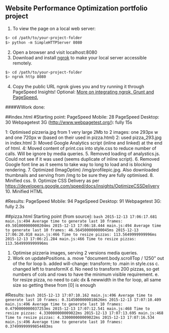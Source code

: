 ## Website Performance Optimization portfolio project

1. To view the page on a local web server:
  ```bash
  $> cd /path/to/your-project-folder
  $> python -m SimpleHTTPServer 8080
  ```

2. Open a browser and visit localhost:8080
3. Download and install [ngrok](https://ngrok.com/) to make your local server accessible remotely.

  ``` bash
  $> cd /path/to/your-project-folder
  $> ngrok http 8080
  ```

4. Copy the public URL ngrok gives you and try running it through PageSpeed Insights! Optional: [More on integrating ngrok, Grunt and PageSpeed.](http://www.jamescryer.com/2014/06/12/grunt-pagespeed-and-ngrok-locally-testing/)

####WWork done:

##index.html
#Starting point:
PageSpeed Mobile: 28
PageSpeed Desktop: 30
Webpagetest 3G (http://www.webpagetest.org/): fully 15s

1: Optimised pizzeria.jpg from 1 very large 2Mb to 2 images: one 293px w and one 720px w (based on their used in pizza.html)
2: used pizza_293.jpg in index.html
3: Moved Google Analytics script (inline and linked) at the end of html.
4: Moved content of print.css into style.css to reduce number of calls. Will be ignore by media queries.
5. Removed loading of analystics.js. Could not see if it was used (seems duplicate of  inline script).
6. Removed Google font line as it seems to take way to long to load and is blocking rendering.
7. Optimized (ImagOptim) /img/profilepic.jpg. Also downloaded thumbnails and serving from /img to be sure they are fully optimised.
8. Minified css.
9. Optimize CSS Delivery as per https://developers.google.com/speed/docs/insights/OptimizeCSSDelivery
10. Minified HTML

#Results:
PageSpeed Mobile: 94
PageSpeed Desktop: 91
Webpagetest 3G: fully 2.3s

##pizza.html
Starting point (from source):
	``` bash
  	2015-12-13 17:06:17.681 main.js:494 Average time to generate last 10 frames: 49.501000000000204ms
	2015-12-13 17:06:18.444 main.js:494 Average time to generate last 10 frames: 46.564500000000045ms
	2015-12-13 17:06:20.018 main.js:466 Time to resize pizzas: 113.5649999999996ms
	2015-12-13 17:06:21.284 main.js:466 Time to resize pizzas: 113.5649999999996ms
	```

1. Optimise pizzeria images, serving 2 versions media queries.
2. Work on updatePositions.
	a. move "document.body.scrollTop / 1250" out of the for loop
	b. added will-change: transform; to .main in style.css
   	c. changed left to transformX
   	d. No need to transform 200 pizzas, so get numbers of cols and rows to have the minimum visible requirement.
   	e. for resize pizza, no need to calc dx & newwidth in the for loop, all same size so getting these from [0] is enough

#Results:
	``` bash
	2015-12-13 17:07:10.162 main.js:496 Average time to generate last 10 frames: 0.3145000000018626ms
	2015-12-13 17:07:10.409 main.js:496 Average time to generate last 10 frames: 0.4790000000037253ms
	2015-12-13 17:07:12.541 main.js:468 Time to resize pizzas: 4.330000000009022ms
	2015-12-13 17:07:13.695 main.js:468 Time to resize pizzas: 4.330000000009022ms
	2015-12-13 17:07:16.534 main.js:496 Average time to generate last 10 frames: 0.37499999999854483ms
	```



